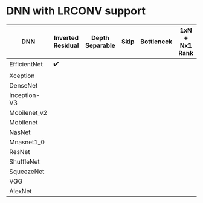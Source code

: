 
# DNN with LRCONV support 
| DNN | Inverted Residual | Depth Separable | Skip | Bottleneck | 1xN + Nx1 Rank |
|-|-|-|-|-|-|
| EfficientNet |:heavy_check_mark: |  |  |  |  |
| Xception |  |  |  |  |  |
| DenseNet |  |  |  |  |  |
| Inception-V3 |  |  |  |  |  |
| Mobilenet_v2 |  |  |  |  |  |
| Mobilenet |  |  |  |  |  |
| NasNet |  |  |  |  |  |
| Mnasnet1_0 |  |  |  |  |  |
| ResNet |  |  |  |  |  |
| ShuffleNet |  |  |  |  |  |
| SqueezeNet |  |  |  |  |  |
| VGG |  |  |  |  |  |
| AlexNet |  |  |  |  |  |


